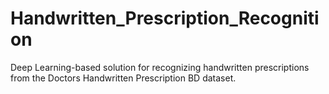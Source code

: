 # Handwritten_Prescription_Recognition
Deep Learning-based solution for recognizing handwritten prescriptions from the Doctors Handwritten Prescription BD dataset.

